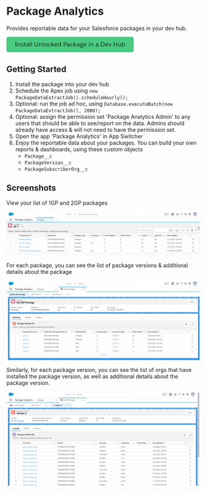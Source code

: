 # Package Analytics

Provides reportable data for your Salesforce packages in your dev hub.

[![Install Unlocked Package in a Dev Hub](./images/btn-install-unlocked-package-production.png)](https://login.salesforce.com/packaging/installPackage.apexp?p0=04t4x000000FEiWAAW)

## Getting Started

1. Install the package into your dev hub
2. Schedule the Apex job using `new PackageDataExtractJob().scheduleHourly();`
3. Optional: run the job ad hoc, using `Database.executeBatch(new PackageDataExtractJob(), 2000);`
4. Optional: assign the permission set 'Package Analytics Admin' to any users that should be able to see/report on the data. Admins should already have access & will not need to have the permission set.
5. Open the app 'Package Analytics' in App Switcher
6. Enjoy the reportable data about your packages. You can build your own reports & dashboards, using these custom objects
   - `Package__c`
   - `PackageVersion__c`
   - `PackageSubscriberOrg__c`

## Screenshots

View your list of 1GP and 2GP packages

![Packages list view](/images/packages-tab.png)

For each package, you can see the list of package versions & additional details about the package

![Package detail page](/images/package-detail-page.png)

Similarly, for each package version, you can see the list of orgs that have installed the package version, as well as additional details about the package version.

![Package Version detail page](/images/package-version-detail-page.png)
